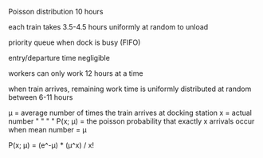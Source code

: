 Poisson distribution 10 hours

each train takes 3.5-4.5 hours uniformly at random to unload

priority queue when dock is busy (FIFO)

entry/departure time negligible

workers can only work 12 hours at a time

when train arrives, remaining work time is uniformly distributed at random between 6-11 hours

μ = average number of times the train arrives at docking station
x = actual number       "       "       "       "
P(x; μ) = the poisson probability that exactly x arrivals occur when mean number = μ

P(x; μ) = (e^-μ) * (μ^x) / x!
